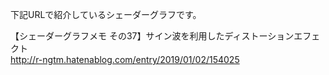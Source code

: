 下記URLで紹介しているシェーダーグラフです。<br>
	
【シェーダーグラフメモ その37】サイン波を利用したディストーションエフェクト
<br>
http://r-ngtm.hatenablog.com/entry/2019/01/02/154025